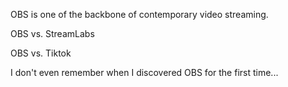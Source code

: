 OBS is one of the backbone of contemporary video streaming.

OBS vs. StreamLabs

OBS vs. Tiktok

I don't even remember when I discovered OBS for the first time...
